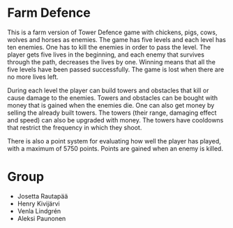 # Farm Defence

This is a farm version of Tower Defence game with chickens, pigs, cows, wolves and horses as enemies. The game has five levels and each
level has ten enemies. One has to kill the enemies in order to pass the level. The player gets five lives in the beginning, and each 
enemy that survives through the path, decreases the lives by one. Winning means that all the five levels have been passed 
successfully. The game is lost when there are no more lives left.

During each level the player can build towers and obstacles that kill or cause damage to the enemies. Towers and obstacles can be 
bought with money that is gained when the enemies die. One can also get money by selling the already built towers. The towers (their 
range, damaging effect and speed) can also be upgraded with money. The towers have cooldowns that restrict the frequency in which they 
shoot.

There is also a point system for evaluating how well the player has played, with a maximum of 5750 points. Points are gained when an 
enemy is killed. 

# Group
- Josetta Rautapää
- Henry Kivijärvi
- Venla Lindgrén
- Aleksi Paunonen
